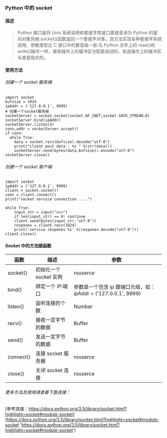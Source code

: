 ### Python 中的 socket

#### 描述
> Python 接口是将 Unix 系统调用和套接字库接口直接音译为 Python 的面向对象风格:socket()函数返回一个套接字对象，其方法实现各种套接字系统调用。参数类型比 C 接口中的要高级一些:与 Python 文件上的 read()和 write()操作一样，接收操作上的缓冲区分配是自动的，发送操作上的缓冲区长度是隐式的。

#### 使用方法

###### 创建一个 socket 服务端

```
import socket
bufsize = 1024
ipAddr = ('127.0.0.1', 9999)
# 创建一个socket服务端
socketServer = socket.socket(socket.AF_INET,socket.SOCK_STREAM,0)
socketServer.bind(ipAddr)
socketServer.listen(5)
conn,addr = socketServer.accept()
if conn:
  while True:
    data = socket.recv(bufsize).decode("utf-8")
    print("client post data : %s " %(str(data)))
    socketServer.send(bytes(data,bufsize)).encode("utf-8")
socketServer.close()
```
###### 创建一个 socket 客户端

```
import socket
ipAddr = ('127.0.0.1', 9999)
client = socket.socket()
conn = client.connect()
print("socket service connection ....")

while True:
    input_str = input(">>>")
    if len(input_str) == 0: continue
    client.send(bytes(input_str,"utf-8"))
    respones = client.recv(1024)
    print('service respones %s' %(respones.decode("utf-8")))
client.close()
```

#### Socket 中的方法跟函数

|  函数  |  描述  |  参数  |
|----|----|----|
|  socket()  |  初始化一个 socket 实例  |  rouserce  |
|  bind()  |  绑定一个 IP:端口  |  参数是一个包含 ip 跟端口元组，如：ipAddr = ('127.0.0.1', 9999)  |
|  listen()  |  监听连接的个数  |  Number  |
|  recv()  |  接收一定字节的数据  |  Buffer  |
|  send()  |  发送一定字节的数据  |  Buffer  |
|  connect()  |  连接 socket 服务器  |  rouserce  |
|  close()  |  关闭 socket 连接  |  rouserce  |

###### 更多方法及使用请查看下面连接：
[参考连接：https://docs.python.org/3.5/library/socket.html?highlight=socket#module-socket](https://docs.python.org/3.5/library/socket.html?highlight=socket#module-socket 'https://docs.python.org/3.5/library/socket.html?highlight=socket#module-socket')